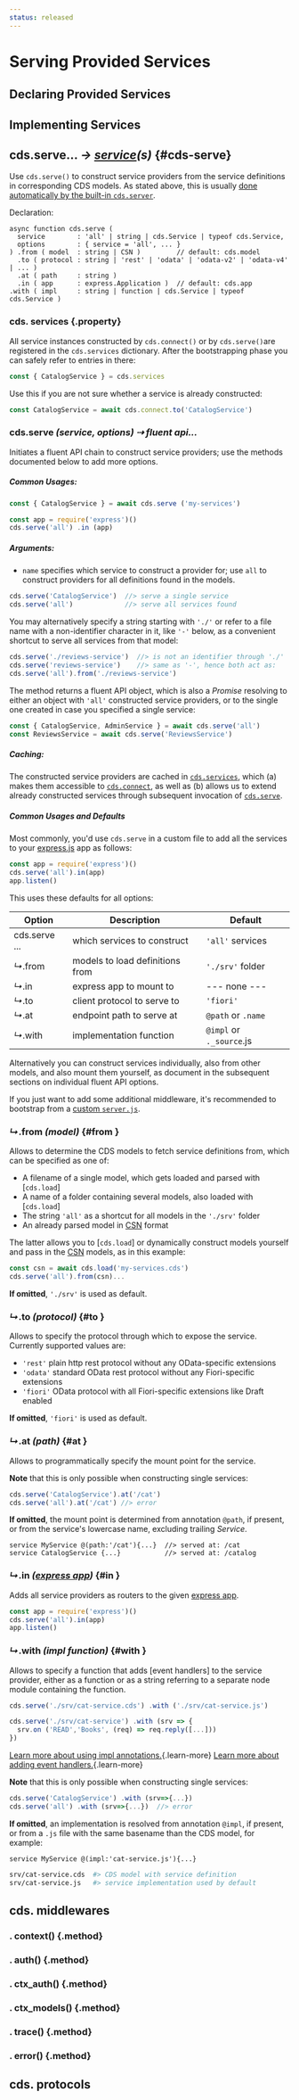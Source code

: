 ```yaml
---
status: released
---
```




# Serving Provided Services



## Declaring Provided Services

## Implementing Services

## cds.serve... <i> &#8594; [service](../cds/cdl#services)\(s\) </i> {#cds-serve}

<!-- [`cds.serve`](cds-serve): #cds-serve -->

Use `cds.serve()` to construct service providers from the service definitions in corresponding CDS models. As stated above, this is usually [done automatically by the built-in `cds.server`](#built-in-server-js).

Declaration:

```ts:no-line-numbers
async function cds.serve (
  service        : 'all' | string | cds.Service | typeof cds.Service, 
  options        : { service = 'all', ... }
) .from ( model  : string | CSN )         // default: cds.model
  .to ( protocol : string | 'rest' | 'odata' | 'odata-v2' | 'odata-v4' | ... )
  .at ( path     : string )
  .in ( app      : express.Application )  // default: cds.app
.with ( impl     : string | function | cds.Service | typeof cds.Service )
```

### cds. services {.property}

All service instances constructed by `cds.connect()` or by `cds.serve()`are registered in the `cds.services` dictionary. After the bootstrapping phase you can safely refer to entries in there:

```js
const { CatalogService } = cds.services
```

Use this if you are not sure whether a service is already constructed:

```js
const CatalogService = await cds.connect.to('CatalogService')
```





### cds.serve <i> (service, options) &#8674; fluent api... </i>

Initiates a fluent API chain to construct service providers; use the methods documented below to add more options.


##### Common Usages:

```js
const { CatalogService } = await cds.serve ('my-services')
```
<!-- {style='padding: 0 33px'} -->

```js
const app = require('express')()
cds.serve('all') .in (app)
```
<!-- {style='padding: 0 33px'} -->



##### Arguments:

* `name` specifies which service to construct a provider for; use `all` to construct providers for all definitions found in the models.

```js
cds.serve('CatalogService')  //> serve a single service
cds.serve('all')             //> serve all services found
```

You may alternatively specify a string starting with `'./'` or refer to a file name with a non-identifier character in it, like `'-'` below, as a convenient shortcut to serve all services from that model:
```js
cds.serve('./reviews-service')  //> is not an identifier through './'
cds.serve('reviews-service')    //> same as '-', hence both act as:
cds.serve('all').from('./reviews-service')
```

The method returns a fluent API object, which is also a _Promise_ resolving to either an object with `'all'` constructed service providers, or to the single one created in case you specified a single service:

```js
const { CatalogService, AdminService } = await cds.serve('all')
const ReviewsService = await cds.serve('ReviewsService')
```


##### Caching:

The constructed service providers are cached in [`cds.services`](cds-facade#cds-services), which (a) makes them accessible to [`cds.connect`](cds-connect), as well as (b) allows us to extend already constructed services through subsequent invocation of [`cds.serve`](cds-serve).


##### Common Usages and Defaults

Most commonly, you'd use `cds.serve` in a custom file to add all the services to your [express.js](https://expressjs.com) app as follows:

```js
const app = require('express')()
cds.serve('all').in(app)
app.listen()
```

This uses these defaults for all options:

| Option | Description | Default |
| ------ | ----------- | ------- |
| cds.serve ... | which services to construct |  `'all'` services
| <i>&#8627;</i>.from  | models to load definitions from | `'./srv'` folder
| <i>&#8627;</i>.in  | express app to mount to | --- none ---
| <i>&#8627;</i>.to  | client protocol to serve to | `'fiori'`
| <i>&#8627;</i>.at  | endpoint path to serve at | `@path` or `.name`
| <i>&#8627;</i>.with  | implementation function | `@impl` or `._source`.js

Alternatively you can construct services individually, also from other models, and also mount them yourself, as document in the subsequent sections on individual fluent API options.

If you just want to add some additional middleware, it's recommended to bootstrap from a [custom `server.js`](#cds-server).




### <i>&#8627;</i>.from <i> (model) </i> {#from }

Allows to determine the CDS models to fetch service definitions from, which can be specified as one of:

- A filename of a single model, which gets loaded and parsed with [`cds.load`]
- A name of a folder containing several models, also loaded with [`cds.load`]
- The string `'all'` as a shortcut for all models in the `'./srv'` folder
- An already parsed model in [CSN](../cds/csn) format

The latter allows you to [`cds.load`] or dynamically construct models yourself and pass in the [CSN](../cds/csn) models, as in this example:

```js
const csn = await cds.load('my-services.cds')
cds.serve('all').from(csn)...
```

**If omitted**, `'./srv'` is used as default.



### <i>&#8627;</i>.to <i> (protocol) </i> {#to }

Allows to specify the protocol through which to expose the service. Currently supported values are:

* `'rest'` plain http rest protocol without any OData-specific extensions
* `'odata'` standard OData rest protocol without any Fiori-specific extensions
* `'fiori'` OData protocol with all Fiori-specific extensions like Draft enabled

**If omitted**, `'fiori'` is used as default.



### <i>&#8627;</i>.at <i> (path) </i> {#at }

Allows to programmatically specify the mount point for the service.

**Note** that this is only possible when constructing single services:
```js
cds.serve('CatalogService').at('/cat')
cds.serve('all').at('/cat') //> error
```

**If omitted**, the mount point is determined from annotation `@path`, if present, or from the service's lowercase name, excluding trailing _Service_.

```cds
service MyService @(path:'/cat'){...}  //> served at: /cat
service CatalogService {...}           //> served at: /catalog
```


### <i>&#8627;</i>.in <i> ([express app](https://expressjs.com/api.html#app)) </i> {#in }

Adds all service providers as routers to the given [express app](https://expressjs.com/api.html#app).

```js
const app = require('express')()
cds.serve('all').in(app)
app.listen()
```

<!---
As all constructed services implement the [express.js middleware](http://expressjs.com/guide/using-middleware.html) protocol, you can alternatively mount them to your [express app] yourself. for example, as in this example:

```js
const app = require('express')()
const { CatalogService, AdminService } = await cds.serve('all')
app.use ('/cats', CatalogService)
app.use ('/admin', AdminService)
app.listen()
```

**If omitted**, the  providers are constructed but not mounted to server endpoints.
--->


### <i>&#8627;</i>.with <i> (impl function) </i> {#with }

Allows to specify a function that adds [event handlers] to the service provider, either as a function or as a string referring to a separate node module containing the function.

```js
cds.serve('./srv/cat-service.cds') .with ('./srv/cat-service.js')
```

```js
cds.serve('./srv/cat-service') .with (srv => {
  srv.on ('READ','Books', (req) => req.reply([...]))
})
```

[Learn more about using impl annotations.](core-services#implementing-services){.learn-more}
[Learn more about adding event handlers.](core-services#srv-on-before-after){.learn-more}


**Note** that this is only possible when constructing single services:
```js
cds.serve('CatalogService') .with (srv=>{...})
cds.serve('all') .with (srv=>{...})  //> error
```

**If omitted**, an implementation is resolved from annotation `@impl`, if present, or from a `.js` file with the same basename than the CDS model, for example:

```cds
service MyService @(impl:'cat-service.js'){...}
```

```sh
srv/cat-service.cds  #> CDS model with service definition
srv/cat-service.js   #> service implementation used by default
```



## cds. middlewares



### . context() {.method}

### . auth() {.method}

### . ctx_auth() {.method}

### . ctx_models() {.method}

### . trace() {.method}

### . error() {.method}





## cds. protocols
